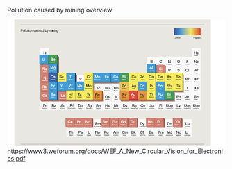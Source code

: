 Pollution caused by mining overview


![](../media/cleanshot_2023-11-20-at-19-04-14@2x.png)
https://www3.weforum.org/docs/WEF_A_New_Circular_Vision_for_Electronics.pdf

